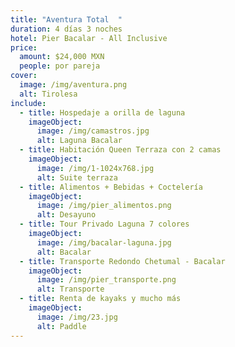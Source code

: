```yaml
---
title: "Aventura Total  "
duration: 4 días 3 noches
hotel: Pier Bacalar - All Inclusive
price:
  amount: $24,000 MXN
  people: por pareja
cover:
  image: /img/aventura.png
  alt: Tirolesa
include:
  - title: Hospedaje a orilla de laguna
    imageObject:
      image: /img/camastros.jpg
      alt: Laguna Bacalar
  - title: Habitación Queen Terraza con 2 camas
    imageObject:
      image: /img/1-1024x768.jpg
      alt: Suite terraza
  - title: Alimentos + Bebidas + Coctelería
    imageObject:
      image: /img/pier_alimentos.png
      alt: Desayuno
  - title: Tour Privado Laguna 7 colores
    imageObject:
      image: /img/bacalar-laguna.jpg
      alt: Bacalar
  - title: Transporte Redondo Chetumal - Bacalar
    imageObject:
      image: /img/pier_transporte.png
      alt: Transporte
  - title: Renta de kayaks y mucho más
    imageObject:
      image: /img/23.jpg
      alt: Paddle
---
```

